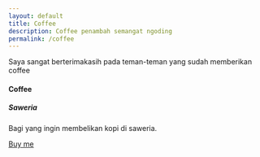 ```yaml
---
layout: default
title: Coffee
description: Coffee penambah semangat ngoding
permalink: /coffee
---
```


Saya sangat berterimakasih pada teman-teman yang sudah memberikan coffee

#### Coffee


<div class="card">
	<h5 class="card-header">Saweria</h5>
	<div class="card-body">
		<p class="card-text">Bagi yang ingin membelikan kopi di saweria.</p>
		<a href="https://saweria.co/saidqb" class="btn btn-outline-primary btn-sm">Buy me</a>
	</div>
</div>